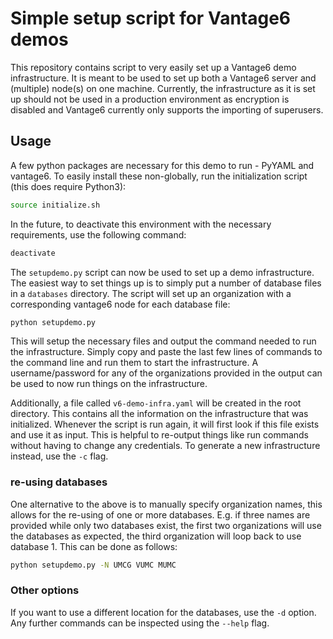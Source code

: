# Simple setup script for Vantage6 demos

This repository contains script to very easily set up a Vantage6 demo infrastructure. It is meant to be used to set up both a Vantage6 server and (multiple) node(s) on one machine. Currently, the infrastructure as it is set up should not be used in a production environment as encryption is disabled and Vantage6 currently only supports the importing of superusers.

## Usage

A few python packages are necessary for this demo to run - PyYAML and vantage6. To easily install these non-globally, run the initialization script (this does require Python3):

```bash
source initialize.sh
```

In the future, to deactivate this environment with the necessary requirements, use the following command:
```bash
deactivate
```

The `setupdemo.py` script can now be used to set up a demo infrastructure. The easiest way to set things up is to simply put a number of database files in a `databases` directory. The script will set up an organization with a corresponding vantage6 node for each database file:

```bash
python setupdemo.py
```

This will setup the necessary files and output the command needed to run the infrastructure. Simply copy and paste the last few lines of commands to the command line and run them to start the infrastructure. A username/password for any of the organizations provided in the output can be used to now run things on the infrastructure.

Additionally, a file called `v6-demo-infra.yaml` will be created in the root directory. This contains all the information on the infrastructure that was initialized. Whenever the script is run again, it will first look if this file exists and use it as input. This is helpful to re-output things like run commands without having to change any credentials. To generate a new infrastructure instead, use the `-c` flag.

### re-using databases

One alternative to the above is to manually specify organization names, this allows for the re-using of one or more databases. E.g. if three names are provided while only two databases exist, the first two organizations will use the databases as expected, the third organization will loop back to use database 1. This can be done as follows:

```bash
python setupdemo.py -N UMCG VUMC MUMC
```

### Other options

If you want to use a different location for the databases, use the `-d` option. Any further commands can be inspected using the `--help` flag.